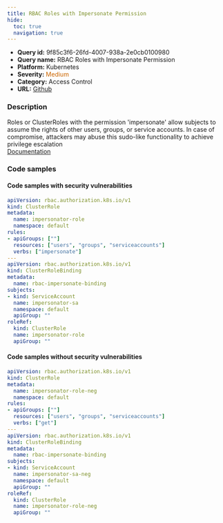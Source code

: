 ```yaml
---
title: RBAC Roles with Impersonate Permission
hide:
  toc: true
  navigation: true
---
```


<style>
  .highlight .hll {
    background-color: #ff171742;
  }
  .md-content {
    max-width: 1100px;
    margin: 0 auto;
  }
</style>

-   **Query id:** 9f85c3f6-26fd-4007-938a-2e0cb0100980
-   **Query name:** RBAC Roles with Impersonate Permission
-   **Platform:** Kubernetes
-   **Severity:** <span style="color:#C60">Medium</span>
-   **Category:** Access Control
-   **URL:** [Github](https://github.com/Checkmarx/kics/tree/master/assets/queries/k8s/rbac_roles_with_impersonate_permission)

### Description
Roles or ClusterRoles with the permission 'impersonate' allow subjects to assume the rights of other users, groups, or service accounts. In case of compromise, attackers may abuse this sudo-like functionality to achieve privilege escalation<br>
[Documentation](https://kubernetes.io/docs/reference/access-authn-authz/authentication/#user-impersonation)

### Code samples
#### Code samples with security vulnerabilities
```yaml title="Positive test num. 1 - yaml file" hl_lines="9"
apiVersion: rbac.authorization.k8s.io/v1
kind: ClusterRole
metadata:
  name: impersonator-role
  namespace: default
rules:
- apiGroups: [""]
  resources: ["users", "groups", "serviceaccounts"]
  verbs: ["impersonate"]
---
apiVersion: rbac.authorization.k8s.io/v1
kind: ClusterRoleBinding
metadata:
  name: rbac-impersonate-binding
subjects:
- kind: ServiceAccount
  name: impersonator-sa
  namespace: default
  apiGroup: ""
roleRef:
  kind: ClusterRole
  name: impersonator-role
  apiGroup: ""

```


#### Code samples without security vulnerabilities
```yaml title="Negative test num. 1 - yaml file"
apiVersion: rbac.authorization.k8s.io/v1
kind: ClusterRole
metadata:
  name: impersonator-role-neg
  namespace: default
rules:
- apiGroups: [""]
  resources: ["users", "groups", "serviceaccounts"]
  verbs: ["get"]
---
apiVersion: rbac.authorization.k8s.io/v1
kind: ClusterRoleBinding
metadata:
  name: rbac-impersonate-binding
subjects:
- kind: ServiceAccount
  name: impersonator-sa-neg
  namespace: default
  apiGroup: ""
roleRef:
  kind: ClusterRole
  name: impersonator-role-neg
  apiGroup: ""

```
